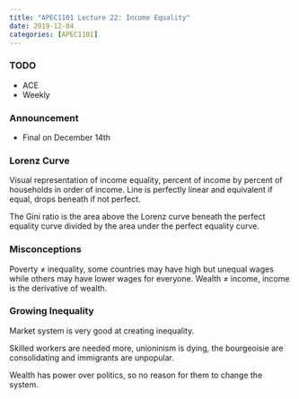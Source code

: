 ```yaml
---
title: "APEC1101 Lecture 22: Income Equality"
date: 2019-12-04
categories: [APEC1101]
---
```


### TODO

- ACE
- Weekly

### Announcement

- Final on December 14th 

### Lorenz Curve

Visual representation of income equality, percent of income by percent of households in order of income. Line is perfectly linear and equivalent if equal, drops beneath if not perfect.

The Gini ratio is the area above the Lorenz curve beneath the perfect equality curve divided by the area under the perfect equality curve.

### Misconceptions

Poverty $\neq$ inequality, some countries may have high but unequal wages while others may have lower wages for everyone.
Wealth $\neq$ income, income is the derivative of wealth.

### Growing Inequality 

Market system is very good at creating inequality.

Skilled workers are needed more, unioninism is dying, the bourgeoisie are consolidating and immigrants are unpopular.

Wealth has power over politics, so no reason for them to change the system.
